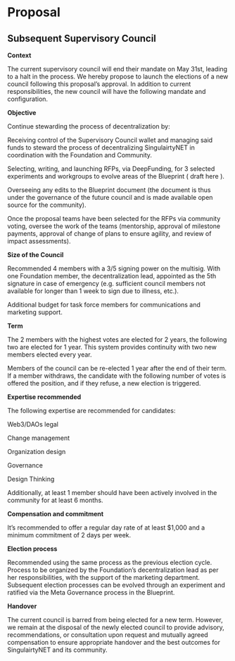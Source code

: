 # Proposal

## Subsequent Supervisory Council



**Context**

The current supervisory council will end their mandate on May 31st, leading to a halt in the process. We hereby propose to launch the elections of a new council following this proposal’s approval. In addition to current responsibilities, the new council will have the following mandate and configuration.



**Objective**

Continue stewarding the process of decentralization by:

Receiving control of the Supervisory Council wallet and managing said funds to steward the process of decentralizing SingulairtyNET in coordination with the Foundation and Community.

Selecting, writing, and launching RFPs, via DeepFunding, for 3 selected experiments and workgroups to evolve areas of the Blueprint ( draft here ).

Overseeing any edits to the Blueprint document (the document is thus under the governance of the future council and is made available open source for the community).

Once the proposal teams have been selected for the RFPs via community voting, oversee the work of the teams (mentorship, approval of milestone payments, approval of change of plans to ensure agility, and review of impact assessments).



**Size of the Council**

Recommended 4 members with a 3/5 signing power on the multisig. With one Foundation member, the decentralization lead, appointed as the 5th signature in case of emergency (e.g. sufficient council members not available for longer than 1 week to sign due to illness, etc.).



Additional budget for task force members for communications and marketing support.



**Term**

The 2 members with the highest votes are elected for 2 years, the following two are elected for 1 year. This system provides continuity with two new members elected every year.



Members of the council can be re-elected 1 year after the end of their term. If a member withdraws, the candidate with the following number of votes is offered the position, and if they refuse, a new election is triggered.



**Expertise recommended**

The following expertise are recommended for candidates:

Web3/DAOs legal

Change management

Organization design

Governance

Design Thinking



Additionally, at least 1 member should have been actively involved in the community for at least 6 months.



**Compensation and commitment**

It’s recommended to offer a regular day rate of at least $1,000 and a minimum commitment of 2 days per week.



**Election process**

Recommended using the same process as the previous election cycle. Process to be organized by the Foundation’s decentralization lead as per her responsibilities, with the support of the marketing department. Subsequent election processes can be evolved through an experiment and ratified via the Meta Governance process in the Blueprint.



**Handover**

The current council is barred from being elected for a new term. However, we remain at the disposal of the newly elected council to provide advisory, recommendations, or consultation upon request and mutually agreed compensation to ensure appropriate handover and the best outcomes for SingulairtyNET and its community.

